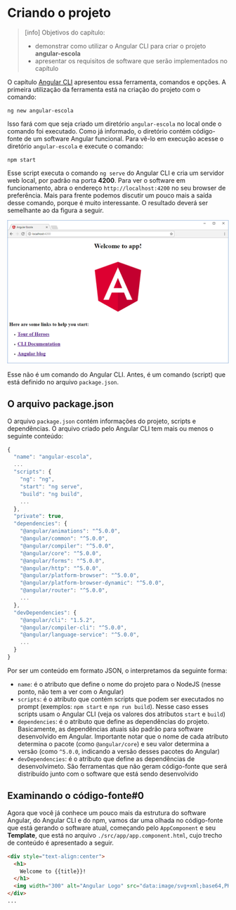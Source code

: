 # Criando o projeto

> \[info\] Objetivos do capítulo:
>
> * demonstrar como utilizar o Angular CLI para criar o projeto **angular-escola**
> * apresentar os requisitos de software que serão implementados no capítulo

O capítulo [Angular CLI](/conceitos-iniciais/angular-cli.md) apresentou essa ferramenta, comandos e opções. A primeira utilização da ferramenta está na criação do projeto com o comando:

```
ng new angular-escola
```

Isso fará com que seja criado um diretório `angular-escola` no local onde o comando foi executado. Como já informado, o diretório contém código-fonte de um software Angular funcional. Para vê-lo em execução acesse o diretório `angular-escola` e execute o comando:

```
npm start
```

Esse script executa o comando `ng serve` do Angular CLI e cria um servidor web local, por padrão na porta **4200**. Para ver o software em funcionamento, abra o endereço `http://localhost:4200` no seu browser de preferência. Mais para frente podemos discutir um pouco mais a saída desse comando, porque é muito interessante. O resultado deverá ser semelhante ao da figura a seguir.

![Versão inicial do software em execução no Browser](/assets/software-versao-inicial-browser.png)

Esse não é um comando do Angular CLI. Antes, é um comando \(script\) que está definido no arquivo `package.json`.

## O arquivo package.json

O arquivo `package.json` contém informações do projeto, scripts e dependências. O arquivo criado pelo Angular CLI tem mais ou menos o seguinte conteúdo:

```js
{
  "name": "angular-escola",
  ...
  "scripts": {
    "ng": "ng",
    "start": "ng serve",
    "build": "ng build",
    ...
  },
  "private": true,
  "dependencies": {
    "@angular/animations": "^5.0.0",
    "@angular/common": "^5.0.0",
    "@angular/compiler": "^5.0.0",
    "@angular/core": "^5.0.0",
    "@angular/forms": "^5.0.0",
    "@angular/http": "^5.0.0",
    "@angular/platform-browser": "^5.0.0",
    "@angular/platform-browser-dynamic": "^5.0.0",
    "@angular/router": "^5.0.0",
    ...
  },
  "devDependencies": {
    "@angular/cli": "1.5.2",
    "@angular/compiler-cli": "^5.0.0",
    "@angular/language-service": "^5.0.0",
    ...
  }
}
```

Por ser um conteúdo em formato JSON, o interpretamos da seguinte forma:

* `name`: é o atributo que define o nome do projeto para o NodeJS \(nesse ponto, não tem a ver com o Angular\)
* `scripts`: é o atributo que contém scripts que podem ser executados no prompt \(exemplos: `npm start` e `npm run build`\). Nesse caso esses scripts usam o Angular CLI \(veja os valores dos atributos `start` e `build`\)
* `dependencies`: é o atributo que define as dependências do projeto. Basicamente, as dependências atuais são padrão para software desenvolvido em Angular. Importante notar que o nome de cada atributo determina o pacote \(como `@angular/core`\) e seu valor determina a versão \(como `^5.0.0`, indicando a versão desses pacotes do Angular\)
* `devDependencies`: é o atributo que define as dependências de desenvolvimeto. São ferramentas que não geram código-fonte que será distribuído junto com o software que está sendo desenvolvido

## Examinando o código-fonte#0

Agora que você já conhece um pouco mais da estrutura do software Angular, do Angular CLI e do npm, vamos dar uma olhada no código-fonte que está gerando o software atual, começando pelo `AppComponent` e seu **Template**, que está no arquivo `./src/app/app.component.html`, cujo trecho de conteúdo é apresentado a seguir.


```html
<div style="text-align:center">
  <h1>
    Welcome to {{title}}!
  </h1>
  <img width="300" alt="Angular Logo" src="data:image/svg+xml;base64,PHN...Pg==">
</div>
...
```




